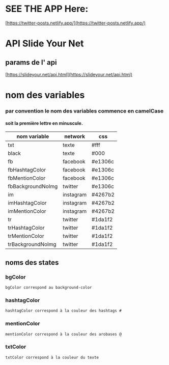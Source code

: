 # SEE THE APP Here:
[https://twitter-posts.netlify.app/](https://twitter-posts.netlify.app/)

# API Slide Your Net 
  ## params de l' api
  [https://slideyour.net/api.html](https://slideyour.net/api.html)

# nom des variables
  ### par convention le nom des variables commence en camelCase
  #### soit la première lettre en minuscule.

  | nom variable | network | css |
  | --- | --- | --- | 
  | txt | texte | #fff |
  | black | texte | #000 |
  | fb | facebook | #e1306c |
  | fbHashtagColor | facebook | #e1306c |
  | fbMentionColor | facebook | #e1306c |
  | fbBackgroundNoImg| twitter | #e1306c |
  | im | instagram | #4267b2 |
  | imHashtagColor | instagram | #4267b2 |
  | imMentionColor | instagram | #4267b2 |
  | tr | twitter | #1da1f2 |
  | trHashtagColor | twitter | #1da1f2 |
  | trMentionColor | twitter | #1da1f2 |
  | trBackgroundNoImg| twitter | #1da1f2 |

  ## noms des states
 ### bgColor
    bgColor correspond au background-color
  ### hashtagColor
    hashtagColor correspond à la couleur des hashtags #
  ### mentionColor
    mentionColor correspond à la couleur des arobases @
  ### txtColor
    txtColor correspond à la couleur du texte
 
